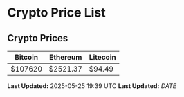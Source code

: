 # Crypto Price List

## Crypto Prices
| Bitcoin | Ethereum | Litecoin |
| ------- | -------- | -------- |
| $107620 | $2521.37 | $94.49 |
**Last Updated:** 2025-05-25 19:39 UTC
**Last Updated:** $DATE$

